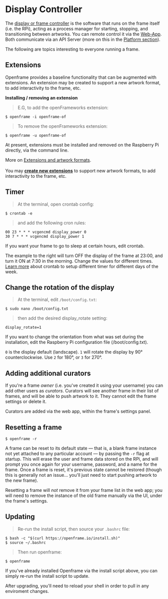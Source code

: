 # Display Controller

The [display or frame controller](https://github.com/OpenframeProject/Openframe) is the software that runs on the frame itself (i.e. the RPi), acting as a process manager for starting, stopping, and transitioning between artworks. You can remote control it via the [Web-App](https://openframe.io/stream). Both communicate via an API Server (more on this in the [Platform section](#platform)).

The following are topics interesting to everyone running a frame.

## Extensions

Openframe provides a baseline functionality that can be augmented with extensions. An extension may be created to support a new artwork format, to add interactivity to the frame, etc.

**Installing / removing an extension**

> E.G, to add the openFrameworks extension:

```terminal
$ openframe -i openframe-of
```

> To remove the openFrameworks extension:

```terminal
$ openframe -u openframe-of
```

At present, extensions must be installed and removed on the Raspberry Pi directly, via the command line.

<aside class="info">
  More on <a href="#artwort-formats-and-extensions">Extensions and artwork formats</a>.<br>
  <br>
  You may <a style="font-weight: bold" href="#creating-an-extension">create new extensions</a> to support new artwork formats, to add interactivity to the frame, etc.
</aside>


## Timer

> At the terminal, open crontab config:

```terminal
$ crontab -e
```

> and add the following cron rules:

```
00 23 * * * vcgencmd display_power 0
30 7 * * * vcgencmd display_power 1
```

If you want your frame to go to sleep at certain hours, edit crontab.

The example to the right will turn OFF the display of the frame at 23:00, and turn it ON at 7:30 in the morning. Change the values for different times. [Learn more](http://www.adminschoice.com/crontab-quick-reference) about crontab to setup different timer for different days of the week.

## Change the rotation of the display

> At the terminal, edit `/boot/config.txt`:

```terminal
$ sudo nano /boot/config.txt
```

> then add the desired display_rotate setting:

```terminal
display_rotate=1
```

If you want to change the orientation from what was set during the installation, edit the Raspberry Pi configuration file (/boot/config.txt).

`0` is the display default (landscape). `1` will rotate the display by 90° counterclockwise. Use `2` for 180°, or `3` for 270°.

## Adding additional curators

If you're a frame *owner* (i.e. you've created it using your username) you can add other users as *curators*. Curators will see another frame in their list of frames, and will be able to push artwork to it. They cannot edit the frame settings or delete it.

Curators are added via the web app, within the frame's settings panel.


## Resetting a frame

```terminal
$ openframe -r
```

A frame can be reset to its default state — that is, a blank frame instance not yet attached to any particular account — by passing the `-r` flag at startup. This will erase the user and frame data stored on the RPi, and will prompt you once again for your username, password, and a name for the frame. Once a frame is reset, it's previous state cannot be restored (though this is generally not an issue... you'll just need to start pushing artwork to the new frame).

Resetting a frame will _not_ remove it from your frame list in the web app; you will need to remove the instance of the old frame manually via the UI, under the frame's settings.





## Updating

> Re-run the install script, then source your `.bashrc` file:

```terminal
$ bash -c "$(curl https://openframe.io/install.sh)"
$ source ~/.bashrc
```

> Then run openframe:

```terminal
$ openframe
```

If you've already installed Openframe via the install script above, you can simply re-run the install script to update.

After upgrading, you'll need to reload your shell in order to pull in any enviroment changes.
